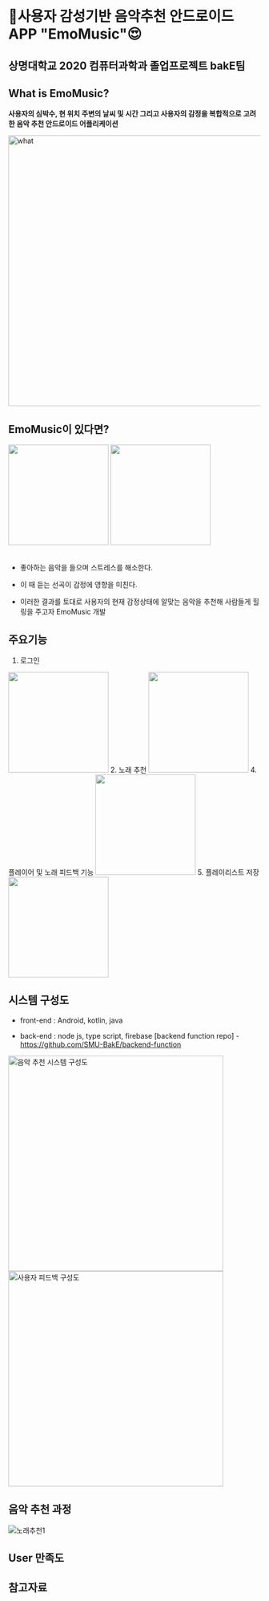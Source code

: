 # 🎵사용자 감성기반 음악추천 안드로이드 APP "EmoMusic"😍
## 상명대학교 2020 컴퓨터과학과 졸업프로젝트 bakE팀<br>

## What is EmoMusic?
**사용자의 심박수, 현 위치 주변의 날씨 및 시간 그리고 사용자의 감정을 복합적으로 고려한 음악 추천 안드로이드 어플리케이션**

<img width="539" alt="what" src="https://user-images.githubusercontent.com/18053479/101611626-168a7e80-3a4d-11eb-8b2d-6a94185260b5.PNG">

## EmoMusic이 있다면?

<div>
  <img src = https://user-images.githubusercontent.com/18053479/101714136-4765c480-3adc-11eb-9638-eb4a44263bbc.png height="200"/>
  <img src = https://user-images.githubusercontent.com/18053479/101714140-47fe5b00-3adc-11eb-9bca-8f1f345b7f4f.png height="200"/>
</div>
<br>

* 좋아하는 음악을 들으며 스트레스를 해소한다.

* 이 때 듣는 선곡이 감정에 영향을 미친다.

* 이러한 결과를 토대로 사용자의 현재 감정상태에 알맞는 음악을 추천해 사람들게 힐링을 주고자 EmoMusic 개발


## 주요기능
1. 로그인
<img src="https://user-images.githubusercontent.com/18053479/101726049-1fcf2600-3af5-11eb-8e23-3ce4896da3fa.gif" width="200">
2. 노래 추천
<img src="https://user-images.githubusercontent.com/18053479/101725121-60c63b00-3af3-11eb-85e3-3d2b5098af57.gif" width="200">
4. 플레이어 및 노래 피드백 기능
<img src="https://user-images.githubusercontent.com/18053479/101726038-1b0a7200-3af5-11eb-851c-127e4a8d17e0.gif" width="200">
5. 플레이리스트 저장
<img src="https://user-images.githubusercontent.com/18053479/101726053-22318000-3af5-11eb-9288-33ad40211e54.gif" width="200">


## 시스템 구성도

* front-end : Android, kotlin, java

* back-end : node js, type script, firebase
[backend function repo] - https://github.com/SMU-BakE/backend-function

<img width="429" alt="음악 추천 시스템 구성도" src="https://user-images.githubusercontent.com/18053479/101724256-7e92a080-3af1-11eb-9789-c7fbe75d2706.PNG">

<img width="429" alt="사용자 피드백 구성도" src="https://user-images.githubusercontent.com/18053479/101724497-13959980-3af2-11eb-8646-44e329e2843e.PNG">


## 음악 추천 과정
<img alt="노래추천1" src="https://user-images.githubusercontent.com/18053479/101717732-39677200-3ae3-11eb-994b-9a4d6a5a7873.PNG">

## User 만족도

## 참고자료

